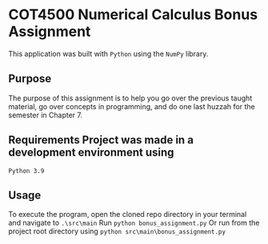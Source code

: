 # COT4500 Numerical Calculus Bonus Assignment 
This application was built with `Python` using the `NumPy` library. 
## Purpose 
The purpose of this assignment is to help you go over the previous taught material, go over
concepts in programming, and do one last huzzah for the semester in Chapter 7.
## Requirements Project was made in a development environment using
`Python 3.9` 

## Usage 
To execute the program, open the cloned repo directory in your terminal and navigate to `.\src\main` 
Run
``` python bonus_assignment.py ``` 
Or run from the project root directory using
``` python src\main\bonus_assignment.py ```
